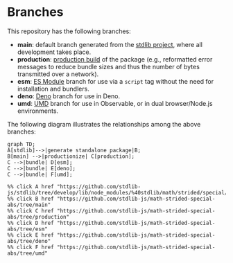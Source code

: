 <!--

@license Apache-2.0

Copyright (c) 2022 The Stdlib Authors.

Licensed under the Apache License, Version 2.0 (the "License");
you may not use this file except in compliance with the License.
You may obtain a copy of the License at

    http://www.apache.org/licenses/LICENSE-2.0

Unless required by applicable law or agreed to in writing, software
distributed under the License is distributed on an "AS IS" BASIS,
WITHOUT WARRANTIES OR CONDITIONS OF ANY KIND, either express or implied.
See the License for the specific language governing permissions and
limitations under the License.

-->

# Branches

This repository has the following branches:

-   **main**: default branch generated from the [stdlib project][stdlib-url], where all development takes place.
-   **production**: [production build][production-url] of the package (e.g., reformatted error messages to reduce bundle sizes and thus the number of bytes transmitted over a network).
-   **esm**: [ES Module][esm-url] branch for use via a `script` tag without the need for installation and bundlers.
-   **deno**: [Deno][deno-url] branch for use in Deno.
-   **umd**: [UMD][umd-url] branch for use in Observable, or in dual browser/Node.js environments.

The following diagram illustrates the relationships among the above branches:

```mermaid
graph TD;
A[stdlib]-->|generate standalone package|B;
B[main] -->|productionize| C[production];
C -->|bundle| D[esm];
C -->|bundle| E[deno];
C -->|bundle| F[umd];

%% click A href "https://github.com/stdlib-js/stdlib/tree/develop/lib/node_modules/%40stdlib/math/strided/special/abs"
%% click B href "https://github.com/stdlib-js/math-strided-special-abs/tree/main"
%% click C href "https://github.com/stdlib-js/math-strided-special-abs/tree/production"
%% click D href "https://github.com/stdlib-js/math-strided-special-abs/tree/esm"
%% click E href "https://github.com/stdlib-js/math-strided-special-abs/tree/deno"
%% click F href "https://github.com/stdlib-js/math-strided-special-abs/tree/umd"
```

[stdlib-url]: https://github.com/stdlib-js/stdlib/tree/develop/lib/node_modules/%40stdlib/math/strided/special/abs
[production-url]: https://github.com/stdlib-js/math-strided-special-abs/tree/production
[deno-url]: https://github.com/stdlib-js/math-strided-special-abs/tree/deno
[umd-url]: https://github.com/stdlib-js/math-strided-special-abs/tree/umd
[esm-url]: https://github.com/stdlib-js/math-strided-special-abs/tree/esm